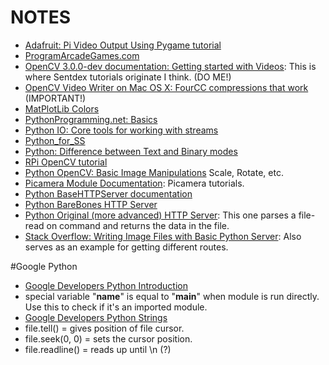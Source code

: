 # NOTES
- [Adafruit: Pi Video Output Using Pygame tutorial](https://learn.adafruit.com/pi-video-output-using-pygame/pointing-pygame-to-the-framebuffer)
- [ProgramArcadeGames.com](http://programarcadegames.com/index.php?lang=en&chapter=python_as_calculator)
- [OpenCV 3.0.0-dev documentation: Getting started with Videos](http://docs.opencv.org/3.0-beta/doc/py_tutorials/py_gui/py_video_display/py_video_display.html): This is where Sentdex tutorials originate I think. (DO ME!)
- [OpenCV Video Writer on Mac OS X: FourCC compressions that work ](https://gist.github.com/takuma7/44f9ecb028ff00e2132e) (IMPORTANT!)
- [MatPlotLib Colors](http://matplotlib.org/examples/color/named_colors.html)
- [PythonProgramming.net: Basics](https://pythonprogramming.net/python-3-loop-tutorial/?completed=/python-3-variables-tutorial/)
- [Python IO: Core tools for working with streams](https://docs.python.org/2/library/io.html)
- [Python_for_SS](http://www-rohan.sdsu.edu/~gawron/python_for_ss/course_core/book_draft/anatomy/files.html)
- [Python: Difference between Text and Binary modes](http://stackoverflow.com/questions/9644110/difference-between-parsing-a-text-file-in-r-and-rb-mode/9644141#9644141)
- [RPi OpenCV tutorial](http://rpihome.blogspot.com/2015/03/face-detection-with-raspberry-pi.html)
- [Python OpenCV: Basic Image Manipulations](http://www.pyimagesearch.com/2014/01/20/basic-image-manipulations-in-python-and-opencv-resizing-scaling-rotating-and-cropping/) Scale, Rotate, etc.
- [Picamera Module Documentation](http://picamera.readthedocs.io/en/release-1.12/recipes1.html): Picamera tutorials.
- [Python BaseHTTPServer documentation](https://wiki.python.org/moin/BaseHttpServer)
- [Python BareBones HTTP Server](https://daanlenaerts.com/blog/2015/06/03/create-a-simple-http-server-with-python-3/)
- [Python Original (more advanced) HTTP Server](https://www.junian.net/2014/07/simple-http-server-and-client-in-python.html): This one parses a file-read on command and returns the data in the file. 
- [Stack Overflow: Writing Image Files with Basic Python Server](http://stackoverflow.com/questions/28567733/how-to-encode-image-to-send-over-python-http-server): Also serves as an example for getting different routes.

#Google Python
- [Google Developers Python Introduction](https://developers.google.com/edu/python/introduction)
- special variable "__name__" is equal to "__main__" when module is run directly.  Use this to check if it's an imported module.
- [Google Developers Python Strings](https://developers.google.com/edu/python/strings)
- file.tell() = gives position of file cursor.
- file.seek(0, 0) = sets the cursor position.
- file.readline() = reads up until \n (?)